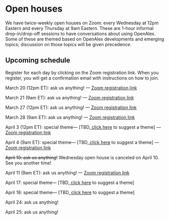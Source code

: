 # Open houses

We have twice-weekly open houses on Zoom: every Wednesday at 12pm Eastern and every Thursday at 9am Eastern. These are 1-hour informal drop-in/drop-off sessions to have conversations about using OpenAlex. Some of these are themed based on OpenAlex developments and emerging topics; discussion on those topics will be given precedence.

## Upcoming schedule

Register for each day by clicking on the Zoom registration link. When you register, you will get a confirmation email with instructions on how to join.

March 20 (12pm ET): ask us anything! — [Zoom registration link](https://zoom.us/meeting/register/tJMkc-2opj4iH9bVTwgdeY-z2GDFTCv7dhnv)

March 21 (9am ET): ask us anything! — [Zoom registration link](https://zoom.us/meeting/register/tJEucOqprzsjGd3sljCS2JBSnmoPpbmJGofG)

March 27 (12pm ET): ask us anything! — [Zoom registration link](https://zoom.us/meeting/register/tJwvceCqrT8oGtMUldsmD9TgIPIPBqpmtkA4)

March 28 (9am ET): ask us anything! — [Zoom registration link](https://zoom.us/meeting/register/tJYscOqpqjktGtPURnRFmPHDaBXdDaEFXHsa)

April 3 (12pm ET): special theme— \[TBD,[ click here](https://openalex.org/feedback) to suggest a theme] — [Zoom registration link](https://zoom.us/meeting/register/tJ0tcOqrpjkjHNf10bjuRrZGnHXTisuhe7nZ)

April 4 (9am ET): special theme— \[TBD,[ click here](https://openalex.org/feedback) to suggest a theme] — [Zoom registration link](https://zoom.us/meeting/register/tJYtdO6gqD8qGNFVMNL6vI9iooRw22tl8DbL)

~~April 10: ask us anything!~~ Wednesday open house is canceled on April 10. See you another time!

April 11 (9am ET): ask us anything! — [Zoom registration link](https://zoom.us/meeting/register/tJckcO-uqz0pHdVIDTqjUlNwS6adjkh0DF0H)

April 17: special theme— \[TBD,[ click here](https://openalex.org/feedback) to suggest a theme]

April 18: special theme— \[TBD,[ click here](https://openalex.org/feedback) to suggest a theme]

April 24: ask us anything!

April 25: ask us anything!
